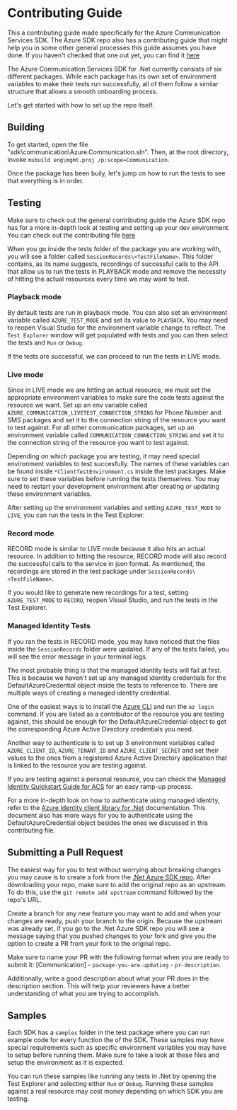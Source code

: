 # Contributing Guide

This a contributing guide made specifically for the Azure Communication Services SDK. The Azure SDK repo also has a contributing guide that might help you in some other general processes this guide assumes you have done. If you haven't checked that one out yet, you can find it [here](https://github.com/Azure/azure-sdk-for-net/blob/master/CONTRIBUTING.md)

The Azure Communication Services SDK for .Net currently consists of six different packages. While each package has its own set of environment variables to make their tests run successfully, all of them follow a similar structure that allows a smooth onboarding process.

Let's get started with how to set up the repo itself.

## Building 

To get started, open the file "sdk\communication\Azure.Communication.sln". Then, at the root directory, invoke `msbuild eng\mgmt.proj /p:scope=Communication`. 

Once the package has been buily, let's jump on how to run the tests to see that everything is in order.

## Testing

Make sure to check out the general contributing guide the Azure SDK repo has for a more in-depth look at testing and setting up your dev environment. You can check out the contributing file [here](https://github.com/Azure/azure-sdk-for-net/blob/master/CONTRIBUTING.md)

When you go inside the tests folder of the package you are working with, you will see a folder called `SessionRecords\<TestFileName>`. This folder contains, as its name suggests, recordings of successful calls to the API that allow us to run the tests in PLAYBACK mode and remove the necessity of hitting the actual resources every time we may want to test.

### Playback mode

By default tests are run in playback mode. You can also set an environment variable called `AZURE_TEST_MODE` and set its value to `PLAYBACK`. You may need to reopen Visual Studio for the environment variable change to reflect. The `Test Explorer` window will get populated with tests and you can then select the tests and `Run` or `Debug`.

If the tests are successful, we can proceed to run the tests in LIVE mode.

### Live mode

Since in LIVE mode we are hitting an actual resource, we must set the appropriate environment variables to make sure the code tests against the resource we want. Set up an env variable called `AZURE_COMMUNICATION_LIVETEST_CONNECTION_STRING` for Phone Number and SMS packages and set it to the connection string of the resource you want to test against. For all other communication packages, set up an environment variable called `COMMUNICATION_CONNECTION_STRING` and set it to the connection string of the resource you want to test against.

Depending on which package you are testing, it may need special environment variables to test succesfully. The names of these variables can be found inside `*ClientTestEnvironment.cs` inside the test packages. Make sure to set these variables before running the tests themselves. You may need to restart your development environment after creating or updating these environment variables.

After setting up the environment variables and setting `AZURE_TEST_MODE` to `LIVE`, you can run the tests in the Test Explorer.

### Record mode

RECORD mode is similar to LIVE mode because it also hits an actual resource. In addition to hitting the resource, RECORD mode will also record the successful calls to the service in json format. As mentioned, the recordings are stored in the test package under `SessionRecords\<TestFileName>`.

If you would like to generate new recordings for a test, setting `AZURE_TEST_MODE` to `RECORD`, reopen Visual Studio, and run the tests in the Test Explorer.

### Managed Identity Tests

If you ran the tests in RECORD mode, you may have noticed that the files inside the `SessionRecords` folder were updated. If any of the tests failed, you will see the error message in your terminal logs.

The most probable thing is that the managed identity tests will fail at first. This is because we haven't set up any managed identity credentials for the DefaultAzureCredential object inside the tests to reference to. There are multiple ways of creating a managed identity credential.

One of the easiest ways is to install the [Azure CLI](https://docs.microsoft.com/cli/azure/install-azure-cli) and run the `az login` command. If you are listed as a contributor of the resource you are testing against, this should be enough for the DefaultAzureCredential object to get the corresponding Azure Active Directory credentials you need.

Another way to authenticate is to set up 3 environment variables called `AZURE_CLIENT_ID`, `AZURE_TENANT_ID` and `AZURE_CLIENT_SECRET` and set their values to the ones from a registered Azure Active Directory application that is linked to the resource you are testing against.

If you are testing against a personal resource, you can check the [Managed Identity Quickstart Guide for ACS](https://docs.microsoft.com/azure/communication-services/quickstarts/managed-identity-from-cli) for an easy ramp-up process.

For a more in-depth look on how to authenticate using managed identity, refer to the [Azure Identity client library for .Net](https://docs.microsoft.com/en-us/dotnet/api/overview/azure/identity-readme?view=azure-dotnet) documentation. This document also has more ways for you to authenticate using the DefaultAzureCredential object besides the ones we discussed in this contributing file.

## Submitting a Pull Request

The easiest way for you to test without worrying about breaking changes you may cause is to create a fork from the [.Net Azure SDK repo](https://github.com/Azure/azure-sdk-for-net). After downloading your repo, make sure to add the original repo as an upstream. To do this, use the `git remote add upstream` command followed by the repo's URL. 

Create a branch for any new feature you may want to add and when your changes are ready, push your branch to the origin. Because the upstream was already set, if you go to the .Net Azure SDK repo you will see a message saying that you pushed changes to your fork and give you the option to create a PR from your fork to the original repo.

Make sure to name your PR with the following format when you are ready to submit it: [Communication] - `package-you-are-updating` - `pr-description`.

Additionally, write a good description about what your PR does in the description section. This will help your reviewers have a better understanding of what you are trying to accomplish.

## Samples 

Each SDK has a `samples` folder in the test package where you can run example code for every function the of the SDK. These samples may have special requirements such as specific environment variables you may have to setup before running them. Make sure to take a look at these files and setup the environment as it is expected. 

You can run these samples like running any tests in .Net by opening the Test Explorer and selecting either `Run` or `Debug`. Running these samples against a real resource may cost money depending on which SDK you are testing.